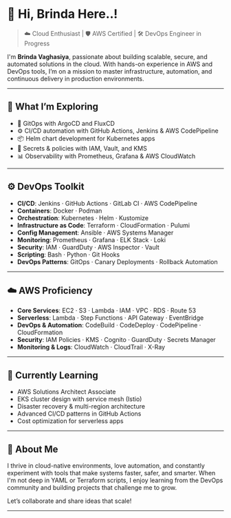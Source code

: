 # 👋 Hi, Brinda Here..!

> ☁️ Cloud Enthusiast | 🛡️ AWS Certified | 🛠️ DevOps Engineer in Progress

I'm **Brinda Vaghasiya**, passionate about building scalable, secure, and automated solutions in the cloud. With hands-on experience in AWS and DevOps tools, I’m on a mission to master infrastructure, automation, and continuous delivery in production environments.

---

## 🚀 What I’m Exploring

- 🔄 GitOps with ArgoCD and FluxCD  
- ⚙️ CI/CD automation with GitHub Actions, Jenkins & AWS CodePipeline  
- 📦 Helm chart development for Kubernetes apps  
- 🔐 Secrets & policies with IAM, Vault, and KMS  
- 📊 Observability with Prometheus, Grafana & AWS CloudWatch  

---

## ⚙️ DevOps Toolkit

- **CI/CD**: Jenkins · GitHub Actions · GitLab CI · AWS CodePipeline  
- **Containers**: Docker · Podman  
- **Orchestration**: Kubernetes · Helm · Kustomize  
- **Infrastructure as Code**: Terraform · CloudFormation · Pulumi  
- **Config Management**: Ansible · AWS Systems Manager  
- **Monitoring**: Prometheus · Grafana · ELK Stack · Loki  
- **Security**: IAM · GuardDuty · AWS Inspector · Vault  
- **Scripting**: Bash · Python · Git Hooks  
- **DevOps Patterns**: GitOps · Canary Deployments · Rollback Automation  

---

## ☁️ AWS Proficiency

- **Core Services**: EC2 · S3 · Lambda · IAM · VPC · RDS · Route 53  
- **Serverless**: Lambda · Step Functions · API Gateway · EventBridge  
- **DevOps & Automation**: CodeBuild · CodeDeploy · CodePipeline · CloudFormation  
- **Security**: IAM Policies · KMS · Cognito · GuardDuty · Secrets Manager  
- **Monitoring & Logs**: CloudWatch · CloudTrail · X-Ray  

---

## 🧠 Currently Learning

- AWS Solutions Architect Associate  
- EKS cluster design with service mesh (Istio)  
- Disaster recovery & multi-region architecture  
- Advanced CI/CD patterns in GitHub Actions  
- Cost optimization for serverless apps  

---

## 🌱 About Me

I thrive in cloud-native environments, love automation, and constantly experiment with tools that make systems faster, safer, and smarter. When I'm not deep in YAML or Terraform scripts, I enjoy learning from the DevOps community and building projects that challenge me to grow.

Let’s collaborate and share ideas that scale!

---

